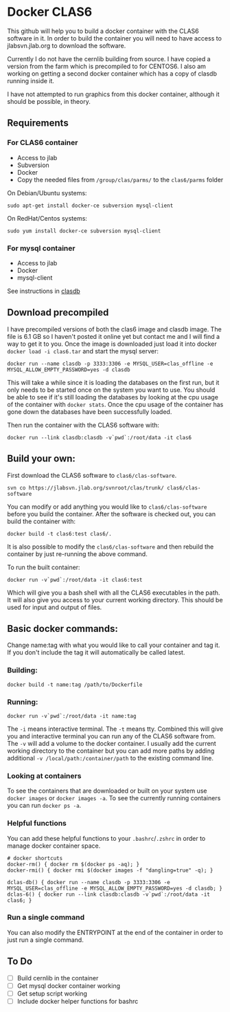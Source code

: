 # Docker CLAS6

This github will help you to build a docker container with the CLAS6 software in it.
In order to build the container you will need to have access to jlabsvn.jlab.org to download the software.

Currently I do not have the cernlib building from source.
I have copied a version from the farm which is precompiled to for CENTOS6.
I also am working on getting a second docker container which has a copy of clasdb running inside it.

I have not attempted to run graphics from this docker container, although it should be possible, in theory.

## Requirements

### For CLAS6 container
* Access to jlab
* Subversion
* Docker
* Copy the needed files from `/group/clas/parms/` to the `clas6/parms` folder

On Debian/Ubuntu systems:
```
sudo apt-get install docker-ce subversion mysql-client
```

On RedHat/Centos systems:
```
sudo yum install docker-ce subversion mysql-client
```

### For mysql container
* Access to jlab
* Docker
* mysql-client

See instructions in [clasdb](clasdb/README.md)

## Download precompiled

I have precompiled versions of both the clas6 image and clasdb image.
The file is 6.1 GB so I haven't posted it online yet but contact me and I will find a way to get it to you.
Once the image is downloaded just load it into docker `docker load -i clas6.tar` and start the mysql server:
```
docker run --name clasdb -p 3333:3306 -e MYSQL_USER=clas_offline -e MYSQL_ALLOW_EMPTY_PASSWORD=yes -d clasdb
```

This will take a while since it is loading the databases on the first run, but it only needs to be started once on the system you want to use.
You should be able to see if it's still loading the databases by looking at the cpu usage of the container with `docker stats`. Once the cpu usage of the container has gone down the databases have been successfully loaded.

Then run the container with the CLAS6 software with:
```
docker run --link clasdb:clasdb -v`pwd`:/root/data -it clas6
```

## Build your own:
First download the CLAS6 software to `clas6/clas-software`.
```
svn co https://jlabsvn.jlab.org/svnroot/clas/trunk/ clas6/clas-software
```
You can modify or add anything you would like to `clas6/clas-software` before you build the container.
After the software is checked out, you can build the container with:
```
docker build -t clas6:test clas6/.
```
It is also possible to modify the `clas6/clas-software` and then rebuild the container by just re-running the above command.

To run the built container:
```
docker run -v`pwd`:/root/data -it clas6:test
```
Which will give you a bash shell with all the CLAS6 executables in the path.
It will also give you access to your current working directory.
This should be used for input and output of files.

## Basic docker commands:
Change name:tag with what you would like to call your container and tag it. If
you don't include the tag it will automatically be called latest.

### Building:
```
docker build -t name:tag /path/to/Dockerfile
```
### Running:
```
docker run -v`pwd`:/root/data -it name:tag
```
The `-i` means interactive terminal.
The `-t` means tty.
Combined this will give you and interactive terminal you can run any of the CLAS6 software from.
The `-v` will add a volume to the docker container.
I usually add the current working directory to the container but you can add more paths by adding additional `-v /local/path:/container/path` to the existing command line.

### Looking at containers

To see the containers that are downloaded or built on your system use `docker images` or `docker images -a`.
To see the currently running containers you can run `docker ps -a`.

### Helpful functions
You can add these helpful functions to your `.bashrc`/`.zshrc` in order to manage docker container space.

```
# docker shortcuts
docker-rm() { docker rm $(docker ps -aq); }
docker-rmi() { docker rmi $(docker images -f "dangling=true" -q); }

dclas-db() { docker run --name clasdb -p 3333:3306 -e MYSQL_USER=clas_offline -e MYSQL_ALLOW_EMPTY_PASSWORD=yes -d clasdb; }
dclas-6() { docker run --link clasdb:clasdb -v`pwd`:/root/data -it clas6; }
```

### Run a single command

You can also modify the ENTRYPOINT at the end of the container in order to just run a single command.

## To Do
- [ ] Build cernlib in the container
- [ ] Get mysql docker container working
- [ ] Get setup script working
- [ ] Include docker helper functions for bashrc
